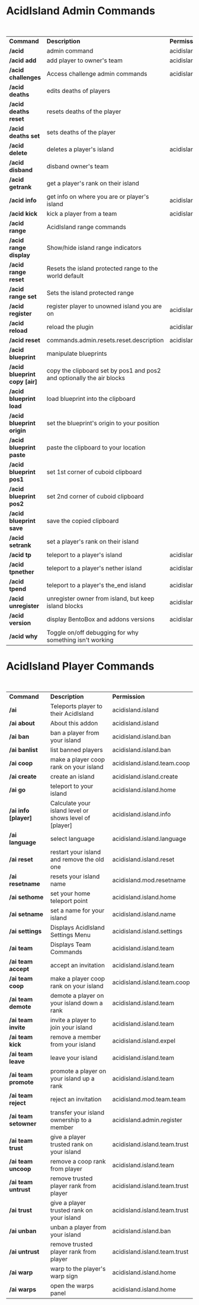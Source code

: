 <h1><b>AcidIsland Admin Commands</b></h2><br>
<table width="100%" align="center">
<tr>
<td align='left'><b>Command</b></td>
<td align='left'><b>Description</b></td>
<td align='left'><b>Permission</b></td>
</tr>
<tr>
<td align='left'><b>/acid</b></td>
<td align='left'>admin command</td>
<td align='left'>acidisland.island</td>
</tr>
<tr>
<td align='left'><b>/acid add <owner> <player></b></td>
<td align='left'>add player to owner's team</td>
<td align='left'>acidisland.mod.register</td>
</tr>
<tr>
<td align='left'><b>/acid challenges <player></b></td>
<td align='left'>Access challenge admin commands</td>
<td align='left'>acidisland.admin.challenges</td>
</tr>
<tr>
<td align='left'><b>/acid deaths</b></td>
<td align='left'>edits deaths of players</td>
<td align='left'></td>
</tr>
<tr>
<td align='left'><b>/acid deaths reset <player></b></td>
<td align='left'>resets deaths of the player</td>
<td align='left'></td>
</tr>
<tr>
<td align='left'><b>/acid deaths set <player> <deaths></b></td>
<td align='left'>sets deaths of the player</td>
<td align='left'></td>
</tr>
<tr>
<td align='left'><b>/acid delete</b></td>
<td align='left'>deletes a player's island</td>
<td align='left'>acidisland.admin.delete</td>
</tr>
<tr>
<td align='left'><b>/acid disband <owner></b></td>
<td align='left'>disband owner's team</td>
<td align='left'></td>
</tr>
<tr>
<td align='left'><b>/acid getrank <player></b></td>
<td align='left'>get a player's rank on their island</td>
<td align='left'></td>
</tr>
<tr>
<td align='left'><b>/acid info <player></b></td>
<td align='left'>get info on where you are or player's island</td>
<td align='left'>acidisland.mod.info</td>
</tr>
<tr>
<td align='left'><b>/acid kick <team player></b></td>
<td align='left'>kick a player from a team</td>
<td align='left'>acidisland.island.expel</td>
</tr>
<tr>
<td align='left'><b>/acid range</b></td>
<td align='left'>AcidIsland range commands</td>
<td align='left'></td>
</tr>
<tr>
<td align='left'><b>/acid range display</b></td>
<td align='left'>Show/hide island range indicators</td>
<td align='left'></td>
</tr>
<tr>
<td align='left'><b>/acid range reset <player></b></td>
<td align='left'>Resets the island protected range to the world default</td>
<td align='left'></td>
</tr>
<tr>
<td align='left'><b>/acid range set <player> <range></b></td>
<td align='left'>Sets the island protected range</td>
<td align='left'></td>
</tr>
<tr>
<td align='left'><b>/acid register <player></b></td>
<td align='left'>register player to unowned island you are on</td>
<td align='left'>acidisland.admin.register</td>
</tr>
<tr>
<td align='left'><b>/acid reload</b></td>
<td align='left'>reload the plugin</td>
<td align='left'>acidisland.admin.reload</td>
</tr>
<tr>
<td align='left'><b>/acid reset</b></td>
<td align='left'>commands.admin.resets.reset.description</td>
<td align='left'>acidisland.mod.resethome</td>
</tr>
<tr>
<td align='left'><b>/acid blueprint</b></td>
<td align='left'>manipulate blueprints</td>
<td align='left'></td>
</tr>
<tr>
<td align='left'><b>/acid blueprint copy [air]</b></td>
<td align='left'>copy the clipboard set by pos1 and pos2 and optionally the air blocks</td>
<td align='left'></td>
</tr>
<tr>
<td align='left'><b>/acid blueprint load <blueprint name></b></td>
<td align='left'>load blueprint into the clipboard</td>
<td align='left'></td>
</tr>
<tr>
<td align='left'><b>/acid blueprint origin</b></td>
<td align='left'>set the blueprint's origin to your position</td>
<td align='left'></td>
</tr>
<tr>
<td align='left'><b>/acid blueprint paste</b></td>
<td align='left'>paste the clipboard to your location</td>
<td align='left'></td>
</tr>
<tr>
<td align='left'><b>/acid blueprint pos1</b></td>
<td align='left'>set 1st corner of cuboid clipboard</td>
<td align='left'></td>
</tr>
<tr>
<td align='left'><b>/acid blueprint pos2</b></td>
<td align='left'>set 2nd corner of cuboid clipboard</td>
<td align='left'></td>
</tr>
<tr>
<td align='left'><b>/acid blueprint save <blueprint name></b></td>
<td align='left'>save the copied clipboard</td>
<td align='left'></td>
</tr>
<tr>
<td align='left'><b>/acid setrank <player> <rank></b></td>
<td align='left'>set a player's rank on their island</td>
<td align='left'></td>
</tr>
<tr>
<td align='left'><b>/acid tp <player></b></td>
<td align='left'>teleport to a player's island</td>
<td align='left'>acidisland.mod.tp</td>
</tr>
<tr>
<td align='left'><b>/acid tpnether <player></b></td>
<td align='left'>teleport to a player's nether island</td>
<td align='left'>acidisland.mod.tp</td>
</tr>
<tr>
<td align='left'><b>/acid tpend <player></b></td>
<td align='left'>teleport to a player's the_end island</td>
<td align='left'>acidisland.mod.tp</td>
</tr>
<tr>
<td align='left'><b>/acid unregister <owner></b></td>
<td align='left'>unregister owner from island, but keep island blocks</td>
<td align='left'>acidisland.admin.unregister</td>
</tr>
<tr>
<td align='left'><b>/acid version</b></td>
<td align='left'>display BentoBox and addons versions</td>
<td align='left'>acidisland.mod.info</td>
</tr>
<tr>
<td align='left'><b>/acid why <player></b></td>
<td align='left'>Toggle on/off debugging for why something isn't working</td>
<td align='left'></td>
</tr>
</table>

<h1><b>AcidIsland Player Commands</b></h2><br>
<table width='100%' align='center'>
<tr>
<td align='left'><b>Command</b></td>
<td align='left'><b>Description</b></td>
<td align='left'><b>Permission</b></td>
</tr>
<tr>
<td align='left'><b>/ai</b></td>
<td align='left'>Teleports player to their AcidIsland</td>
<td align='left'>acidisland.island</td>
</tr>
<tr>
<td align='left'><b>/ai about</b></td>
<td align='left'>About this addon</td>
<td align='left'>acidisland.island</td>
</tr>
<tr>
<td align='left'><b>/ai ban <player></b></td>
<td align='left'>ban a player from your island</td>
<td align='left'>acidisland.island.ban</td>
</tr>
<tr>
<td align='left'><b>/ai banlist</b></td>
<td align='left'>list banned players</td>
<td align='left'>acidisland.island.ban</td>
</tr>
<tr>
<td align='left'><b>/ai coop <player></b></td>
<td align='left'>make a player coop rank on your island</td>
<td align='left'>acidisland.island.team.coop</td>
</tr>
<tr>
<td align='left'><b>/ai create</b></td>
<td align='left'>create an island</td>
<td align='left'>acidisland.island.create</td>
</tr>
<tr>
<td align='left'><b>/ai go</b></td>
<td align='left'>teleport to your island</td>
<td align='left'>acidisland.island.home</td>
</tr>
<tr>
<td align='left'><b>/ai info [player]</b></td>
<td align='left'>Calculate your island level or shows level of [player]</td>
<td align='left'>acidisland.island.info</td>
</tr>
<tr>
<td align='left'><b>/ai language</b></td>
<td align='left'>select language</td>
<td align='left'>acidisland.island.language</td>
</tr>
<tr>
<td align='left'><b>/ai reset</b></td>
<td align='left'>restart your island and remove the old one</td>
<td align='left'>acidisland.island.reset</td>
</tr>
<tr>
<td align='left'><b>/ai resetname</b></td>
<td align='left'>resets your island name</td>
<td align='left'>acidisland.mod.resetname</td>
</tr>
<tr>
<td align='left'><b>/ai sethome</b></td>
<td align='left'>set your home teleport point</td>
<td align='left'>acidisland.island.home</td>
</tr>
<tr>
<td align='left'><b>/ai setname <name></b></td>
<td align='left'>set a name for your island</td>
<td align='left'>acidisland.island.name</td>
</tr>
<tr>
<td align='left'><b>/ai settings</b></td>
<td align='left'>Displays AcidIsland Settings Menu</td>
<td align='left'>acidisland.island.settings</td>
</tr>
<tr>
<td align='left'><b>/ai team</b></td>
<td align='left'>Displays Team Commands</td>
<td align='left'>acidisland.island.team</td>
</tr>
<tr>
<td align='left'><b>/ai team accept</b></td>
<td align='left'>accept an invitation</td>
<td align='left'>acidisland.island.team</td>
</tr>
<tr>
<td align='left'><b>/ai team coop <player></b></td>
<td align='left'>make a player coop rank on your island</td>
<td align='left'>acidisland.island.team.coop</td>
</tr>
<tr>
<td align='left'><b>/ai team demote <player></b></td>
<td align='left'>demote a player on your island down a rank</td>
<td align='left'>acidisland.island.team</td>
</tr>
<tr>
<td align='left'><b>/ai team invite</b></td>
<td align='left'>invite a player to join your island</td>
<td align='left'>acidisland.island.team</td>
</tr>
<tr>
<td align='left'><b>/ai team kick <player></b></td>
<td align='left'>remove a member from your island</td>
<td align='left'>acidisland.island.expel</td>
</tr>
<tr>
<td align='left'><b>/ai team leave</b></td>
<td align='left'>leave your island</td>
<td align='left'>acidisland.island.team</td>
</tr>
<tr>
<td align='left'><b>/ai team promote <player></b></td>
<td align='left'>promote a player on your island up a rank</td>
<td align='left'>acidisland.island.team</td>
</tr>
<tr>
<td align='left'><b>/ai team reject</b></td>
<td align='left'>reject an invitation</td>
<td align='left'>acidisland.mod.team.team</td>
</tr>
<tr>
<td align='left'><b>/ai team setowner <player></b></td>
<td align='left'>transfer your island ownership to a member</td>
<td align='left'>acidisland.admin.register</td>
</tr>
<tr>
<td align='left'><b>/ai team trust <player></b></td>
<td align='left'>give a player trusted rank on your island</td>
<td align='left'>acidisland.island.team.trust</td>
</tr>
<tr>
<td align='left'><b>/ai team uncoop <player></b></td>
<td align='left'>remove a coop rank from player</td>
<td align='left'>acidisland.island.team</td>
</tr>
<tr>
<td align='left'><b>/ai team untrust <player></b></td>
<td align='left'>remove trusted player rank from player</td>
<td align='left'>acidisland.island.team.trust</td>
</tr>
<tr>
<td align='left'><b>/ai trust <player></b></td>
<td align='left'>give a player trusted rank on your island</td>
<td align='left'>acidisland.island.team.trust</td>
</tr>
<tr>
<td align='left'><b>/ai unban <player></b></td>
<td align='left'>unban a player from your island</td>
<td align='left'>acidisland.island.ban</td>
</tr>
<tr>
<td align='left'><b>/ai untrust <player></b></td>
<td align='left'>remove trusted player rank from player</td>
<td align='left'>acidisland.island.team.trust</td>
</tr>
<tr>
<td align='left'><b>/ai warp <name></b></td>
<td align='left'>warp to the player's warp sign</td>
<td align='left'>acidisland.island.home</td>
</tr>
<tr>
<td align='left'><b>/ai warps</b></td>
<td align='left'>open the warps panel</td>
<td align='left'>acidisland.island.home</td>
</tr>
</table>